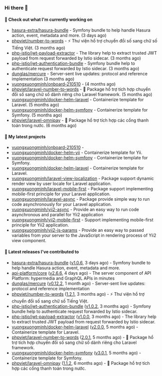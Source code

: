 ### Hi there 👋

#### 👷 Check out what I'm currently working on

- [hasura-extra/hasura-bundle](https://github.com/hasura-extra/hasura-bundle) - Symfony bundle to help handle Hasura action, event, metadata and more. (3 days ago)
- [phpviet/number-to-words](https://github.com/phpviet/number-to-words) - :zap: Thư viện hổ trợ chuyển đổi số sang chữ số Tiếng Việt. (3 months ago)
- [php-istio/jwt-payload-extractor](https://github.com/php-istio/jwt-payload-extractor) - The library help to extract trusted JWT payload from request forwarded by Istio sidecar. (3 months ago)
- [php-istio/jwt-authentication-bundle](https://github.com/php-istio/jwt-authentication-bundle) - Symfony bundle help to authenticate request forwarded by Istio sidecar. (3 months ago)
- [dunglas/mercure](https://github.com/dunglas/mercure) - Server-sent live updates: protocol and reference implementation (3 months ago)
- [vuongxuongminh/onboard-210510](https://github.com/vuongxuongminh/onboard-210510) -  (4 months ago)
- [phpviet/laravel-number-to-words](https://github.com/phpviet/laravel-number-to-words) - :dizzy: Package hổ trợ tích hợp chuyển đổi số sang chữ số dành riêng cho Laravel framework.  (5 months ago)
- [vuongxuongminh/docker-helm-laravel](https://github.com/vuongxuongminh/docker-helm-laravel) - Containerize template for Laravel. (5 months ago)
- [vuongxuongminh/docker-helm-symfony](https://github.com/vuongxuongminh/docker-helm-symfony) - Containerize template for Symfony. (5 months ago)
- [phpviet/laravel-omnipay](https://github.com/phpviet/laravel-omnipay) - :dizzy: Package hổ trợ tích hợp các cổng thanh toán trong nước. (6 months ago)

#### 🌱 My latest projects

- [vuongxuongminh/onboard-210510](https://github.com/vuongxuongminh/onboard-210510) - 
- [vuongxuongminh/docker-helm-yii](https://github.com/vuongxuongminh/docker-helm-yii) - Containerize template for Yii.
- [vuongxuongminh/docker-helm-symfony](https://github.com/vuongxuongminh/docker-helm-symfony) - Containerize template for Symfony.
- [vuongxuongminh/docker-helm-laravel](https://github.com/vuongxuongminh/docker-helm-laravel) - Containerize template for Laravel.
- [vuongxuongminh/laravel-view-localization](https://github.com/vuongxuongminh/laravel-view-localization) - Package support dynamic render view by user locale for Laravel application.
- [vuongxuongminh/laravel-mobile-first](https://github.com/vuongxuongminh/laravel-mobile-first) - Package support implementing mobile-first principle for your Laravel application. 
- [vuongxuongminh/laravel-async](https://github.com/vuongxuongminh/laravel-async) - Package provide simple way to run code asynchronously for your Laravel application.
- [vuongxuongminh/yii2-async](https://github.com/vuongxuongminh/yii2-async) - Provide an easy way to run code asynchronous and parallel for Yii2 application
- [vuongxuongminh/yii2-mobile-first](https://github.com/vuongxuongminh/yii2-mobile-first) - Support implementing mobile-first principle for Yii2 application.
- [vuongxuongminh/yii2-js-params](https://github.com/vuongxuongminh/yii2-js-params) - Provide an easy way to passed variables from your server to the JavaScript in rendering process of Yii2 view component.

#### 🔭 Latest releases I've contributed to

- [hasura-extra/hasura-bundle](https://github.com/hasura-extra/hasura-bundle) ([v1.0.6](https://github.com/hasura-extra/hasura-bundle/releases/tag/v1.0.6), 3 days ago) - Symfony bundle to help handle Hasura action, event, metadata and more.
- [api-platform/core](https://github.com/api-platform/core) ([v2.6.6](https://github.com/api-platform/core/releases/tag/v2.6.6), 4 days ago) - The server component of API Platform: hypermedia and GraphQL APIs in minutes
- [dunglas/mercure](https://github.com/dunglas/mercure) ([v0.12.2](https://github.com/dunglas/mercure/releases/tag/v0.12.2), 1 month ago) - Server-sent live updates: protocol and reference implementation
- [phpviet/number-to-words](https://github.com/phpviet/number-to-words) ([1.2.1](https://github.com/phpviet/number-to-words/releases/tag/1.2.1), 3 months ago) - :zap: Thư viện hổ trợ chuyển đổi số sang chữ số Tiếng Việt.
- [php-istio/jwt-authentication-bundle](https://github.com/php-istio/jwt-authentication-bundle) ([v1.0.2](https://github.com/php-istio/jwt-authentication-bundle/releases/tag/v1.0.2), 3 months ago) - Symfony bundle help to authenticate request forwarded by Istio sidecar.
- [php-istio/jwt-payload-extractor](https://github.com/php-istio/jwt-payload-extractor) ([v1.0.0](https://github.com/php-istio/jwt-payload-extractor/releases/tag/v1.0.0), 3 months ago) - The library help to extract trusted JWT payload from request forwarded by Istio sidecar.
- [vuongxuongminh/docker-helm-laravel](https://github.com/vuongxuongminh/docker-helm-laravel) ([v2.0.0](https://github.com/vuongxuongminh/docker-helm-laravel/releases/tag/v2.0.0), 5 months ago) - Containerize template for Laravel.
- [phpviet/laravel-number-to-words](https://github.com/phpviet/laravel-number-to-words) ([2.0.1](https://github.com/phpviet/laravel-number-to-words/releases/tag/2.0.1), 5 months ago) - :dizzy: Package hổ trợ tích hợp chuyển đổi số sang chữ số dành riêng cho Laravel framework. 
- [vuongxuongminh/docker-helm-symfony](https://github.com/vuongxuongminh/docker-helm-symfony) ([v3.0.1](https://github.com/vuongxuongminh/docker-helm-symfony/releases/tag/v3.0.1), 5 months ago) - Containerize template for Symfony.
- [phpviet/laravel-omnipay](https://github.com/phpviet/laravel-omnipay) ([1.1.2](https://github.com/phpviet/laravel-omnipay/releases/tag/1.1.2), 6 months ago) - :dizzy: Package hổ trợ tích hợp các cổng thanh toán trong nước.
